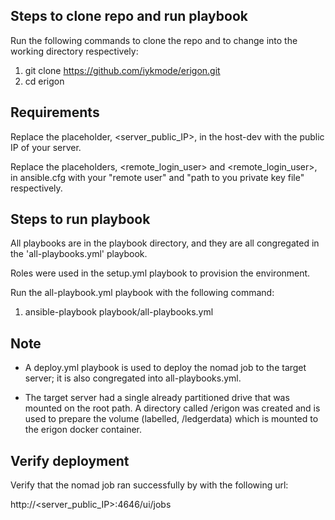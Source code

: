
## Steps to clone repo and run playbook
Run the following commands to clone the repo and to change into the working directory respectively:

1. git clone https://github.com/iykmode/erigon.git
2. cd erigon 

## Requirements

Replace the placeholder, <server_public_IP>, in the host-dev with the public IP of your server.

Replace the placeholders, <remote_login_user> and <remote_login_user>, in ansible.cfg with your "remote user" and "path to you private key file" respectively.

## Steps to run playbook

All playbooks are in the playbook directory, and they are all congregated in the 'all-playbooks.yml' playbook. 

Roles were used in the setup.yml playbook to provision the environment.

Run the all-playbook.yml playbook with the following command:

1. ansible-playbook playbook/all-playbooks.yml 

## Note
- A deploy.yml playbook is used to deploy the nomad job to the target server; it is also congregated into all-playbooks.yml.

- The target server had a single already partitioned drive that was mounted on the root path. A directory called /erigon was created and is used to prepare the volume (labelled, /ledgerdata) which is mounted to the erigon docker container. 
 
## Verify deployment
Verify that the nomad job ran successfully by with the following url:

http://<server_public_IP>:4646/ui/jobs

